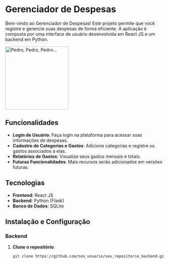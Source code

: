 # Gerenciador de Despesas

Bem-vindo ao Gerenciador de Despesas! Este projeto permite que você registre e gerencie suas despesas de forma eficiente. A aplicação é composta por uma interface de usuário desenvolvida em React JS e um backend em Python.

<img src="https://i.giphy.com/media/v1.Y2lkPTc5MGI3NjExZm81NDVhYW13Yzl2bmczNHQ0OG44eDQ3dTh1aGRpaXdvZDd2eDRxOCZlcD12MV9pbnRlcm5hbF9naWZfYnlfaWQmY3Q9Zw/Dg4TxjYikCpiGd7tYs/giphy.gif" alt="Pedro, Pedro, Pedro..." width="200" height="200">

## Funcionalidades

- **Login de Usuário**: Faça login na plataforma para acessar suas informações de despesas.
- **Cadastro de Categorias e Gastos**: Adicione categorias e registre os gastos associados a elas.
- **Relatórios de Gastos**: Visualize seus gastos mensais e totais.
- **Futuras Funcionalidades**: Mais recursos serão adicionados em versões futuras.

## Tecnologias

- **Frontend**: React JS
- **Backend**: Python (Flask)
- **Banco de Dados**: SQLite

## Instalação e Configuração

### Backend

1. **Clone o repositório**:
   ```bash
   git clone https://github.com/seu_usuario/seu_repositorio_backend.git
